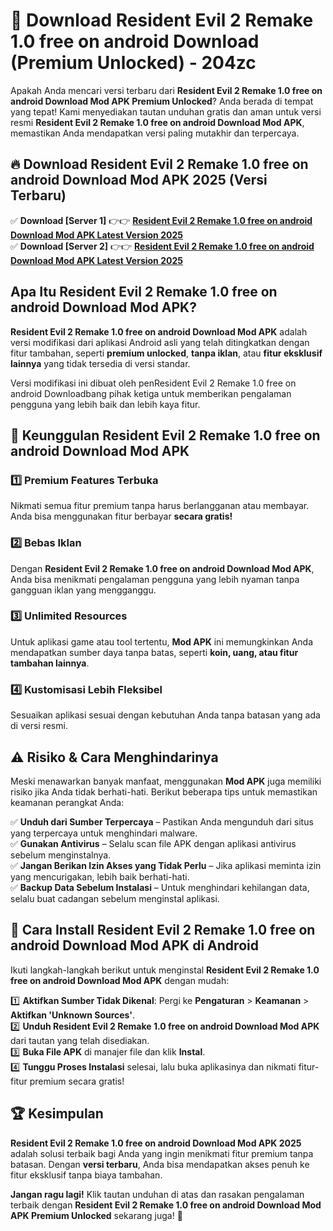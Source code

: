 # 🎯 Download Resident Evil 2 Remake 1.0 free on android Download (Premium Unlocked) -  204zc

Apakah Anda mencari versi terbaru dari **Resident Evil 2 Remake 1.0 free on android Download Mod APK Premium Unlocked**? Anda berada di tempat yang tepat! Kami menyediakan tautan unduhan gratis dan aman untuk versi resmi **Resident Evil 2 Remake 1.0 free on android Download Mod APK**, memastikan Anda mendapatkan versi paling mutakhir dan terpercaya.

## 🔥 Download Resident Evil 2 Remake 1.0 free on android Download Mod APK 2025 (Versi Terbaru)

✅ **Download [Server 1]** 👉👉 [**Resident Evil 2 Remake 1.0 free on android Download Mod APK Latest Version 2025**](https://momento.my/?title=Resident_Evil_2_Remake_1.0_free_on_android_Download)  
✅ **Download [Server 2]** 👉👉 [**Resident Evil 2 Remake 1.0 free on android Download Mod APK Latest Version 2025**](https://momento.my/?title=Resident_Evil_2_Remake_1.0_free_on_android_Download)  

## Apa Itu Resident Evil 2 Remake 1.0 free on android Download Mod APK?

**Resident Evil 2 Remake 1.0 free on android Download Mod APK** adalah versi modifikasi dari aplikasi Android asli yang telah ditingkatkan dengan fitur tambahan, seperti **premium unlocked**, **tanpa iklan**, atau **fitur eksklusif lainnya** yang tidak tersedia di versi standar.

Versi modifikasi ini dibuat oleh penResident Evil 2 Remake 1.0 free on android Downloadbang pihak ketiga untuk memberikan pengalaman pengguna yang lebih baik dan lebih kaya fitur.

## 🎯 Keunggulan Resident Evil 2 Remake 1.0 free on android Download Mod APK

### 1️⃣ Premium Features Terbuka
Nikmati semua fitur premium tanpa harus berlangganan atau membayar. Anda bisa menggunakan fitur berbayar **secara gratis!**

### 2️⃣ Bebas Iklan
Dengan **Resident Evil 2 Remake 1.0 free on android Download Mod APK**, Anda bisa menikmati pengalaman pengguna yang lebih nyaman tanpa gangguan iklan yang mengganggu.

### 3️⃣ Unlimited Resources
Untuk aplikasi game atau tool tertentu, **Mod APK** ini memungkinkan Anda mendapatkan sumber daya tanpa batas, seperti **koin, uang, atau fitur tambahan lainnya**.

### 4️⃣ Kustomisasi Lebih Fleksibel
Sesuaikan aplikasi sesuai dengan kebutuhan Anda tanpa batasan yang ada di versi resmi.

## ⚠️ Risiko & Cara Menghindarinya

Meski menawarkan banyak manfaat, menggunakan **Mod APK** juga memiliki risiko jika Anda tidak berhati-hati. Berikut beberapa tips untuk memastikan keamanan perangkat Anda:

✅ **Unduh dari Sumber Terpercaya** – Pastikan Anda mengunduh dari situs yang terpercaya untuk menghindari malware.  
✅ **Gunakan Antivirus** – Selalu scan file APK dengan aplikasi antivirus sebelum menginstalnya.  
✅ **Jangan Berikan Izin Akses yang Tidak Perlu** – Jika aplikasi meminta izin yang mencurigakan, lebih baik berhati-hati.  
✅ **Backup Data Sebelum Instalasi** – Untuk menghindari kehilangan data, selalu buat cadangan sebelum menginstal aplikasi.

## 📌 Cara Install Resident Evil 2 Remake 1.0 free on android Download Mod APK di Android

Ikuti langkah-langkah berikut untuk menginstal **Resident Evil 2 Remake 1.0 free on android Download Mod APK** dengan mudah:

1️⃣ **Aktifkan Sumber Tidak Dikenal**: Pergi ke **Pengaturan** > **Keamanan** > **Aktifkan 'Unknown Sources'**.  
2️⃣ **Unduh Resident Evil 2 Remake 1.0 free on android Download Mod APK** dari tautan yang telah disediakan.  
3️⃣ **Buka File APK** di manajer file dan klik **Instal**.  
4️⃣ **Tunggu Proses Instalasi** selesai, lalu buka aplikasinya dan nikmati fitur-fitur premium secara gratis!

## 🏆 Kesimpulan

**Resident Evil 2 Remake 1.0 free on android Download Mod APK 2025** adalah solusi terbaik bagi Anda yang ingin menikmati fitur premium tanpa batasan. Dengan **versi terbaru**, Anda bisa mendapatkan akses penuh ke fitur eksklusif tanpa biaya tambahan.

**Jangan ragu lagi!** Klik tautan unduhan di atas dan rasakan pengalaman terbaik dengan **Resident Evil 2 Remake 1.0 free on android Download Mod APK Premium Unlocked** sekarang juga! 🚀
